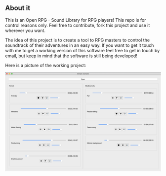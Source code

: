 ## About it

This is an Open RPG - Sound Library for RPG players! This repo is for control reasons only. Feel free to contribute, fork this project and use it wherever you want.

The idea of this project is to create a tool to RPG masters to control the soundtrack of their adventures in an easy way. If you want to get it touch with me to get a working version of this software feel free to get in touch by email, but keep in mind that the software is still being developed!

Here is a picture of the working project:

![rpgsl-example](/images/rpgsl-example.png)
